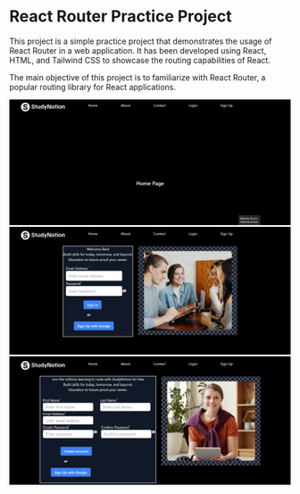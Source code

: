 # React Router Practice Project

This project is a simple practice project that demonstrates the usage of React Router in a web application. It has been developed using React, HTML, and Tailwind CSS to showcase the routing capabilities of React.

The main objective of this project is to familiarize with React Router, a popular routing library for React applications.

<img src="src\assets\Screenshot (24).png">

<img src="src\assets\Screenshot (25).png">

<img src="src\assets\Screenshot (26).png">




